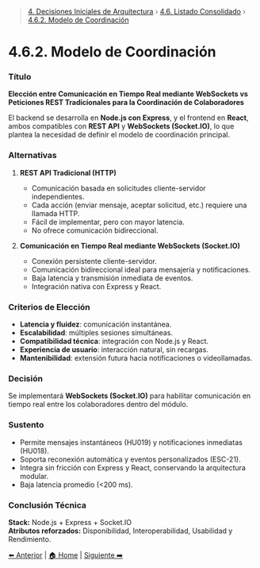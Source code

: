 > [4. Decisiones Iniciales de Arquitectura](../../4.md) › [4.6. Listado Consolidado](../4.6.md) › [4.6.2. Modelo de Coordinación](4.6.2.md)

# 4.6.2. Modelo de Coordinación

### Título
**Elección entre Comunicación en Tiempo Real mediante WebSockets vs Peticiones REST Tradicionales para la Coordinación de Colaboradores**

El backend se desarrolla en **Node.js con Express**, y el frontend en **React**, ambos compatibles con **REST API** y **WebSockets (Socket.IO)**, lo que plantea la necesidad de definir el modelo de coordinación principal.

### Alternativas
1. **REST API Tradicional (HTTP)**  
   - Comunicación basada en solicitudes cliente-servidor independientes.  
   - Cada acción (enviar mensaje, aceptar solicitud, etc.) requiere una llamada HTTP.  
   - Fácil de implementar, pero con mayor latencia.  
   - No ofrece comunicación bidireccional.

2. **Comunicación en Tiempo Real mediante WebSockets (Socket.IO)**  
   - Conexión persistente cliente-servidor.  
   - Comunicación bidireccional ideal para mensajería y notificaciones.  
   - Baja latencia y transmisión inmediata de eventos.  
   - Integración nativa con Express y React.

### Criterios de Elección
- **Latencia y fluidez**: comunicación instantánea.  
- **Escalabilidad**: múltiples sesiones simultáneas.  
- **Compatibilidad técnica**: integración con Node.js y React.  
- **Experiencia de usuario**: interacción natural, sin recargas.  
- **Mantenibilidad**: extensión futura hacia notificaciones o videollamadas.

### Decisión
Se implementará **WebSockets (Socket.IO)** para habilitar comunicación en tiempo real entre los colaboradores dentro del módulo.

### Sustento
- Permite mensajes instantáneos (HU019) y notificaciones inmediatas (HU018).  
- Soporta reconexión automática y eventos personalizados (ESC-21).  
- Integra sin fricción con Express y React, conservando la arquitectura modular.  
- Baja latencia promedio (<200 ms).

### Conclusión Técnica
**Stack:** Node.js + Express + Socket.IO  
**Atributos reforzados:** Disponibilidad, Interoperabilidad, Usabilidad y Rendimiento.  


[⬅️ Anterior](../4.6.1/4.6.1.md) | [🏠 Home](../../../README.md) | [Siguiente ➡️](../4.6.3/4.6.3.md)